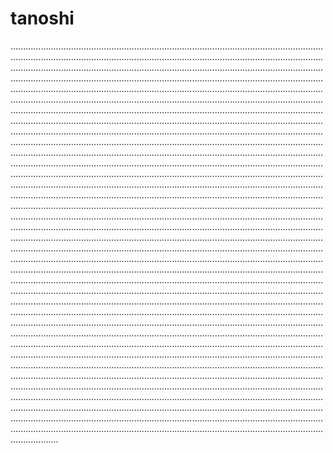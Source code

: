 # tanoshi

...............................................................................................................................................................................................................................................................................................................................................................................................................................................................................................................................................................................................................................................................................................................................................................................................................................................................................................................................................................................................................................................................................................................................................................................................................................................................................................................................................................................................................................................................................................................................................................................................................................................................................................................................................................................................................................................................................................................................................................................................................................................................................................................................................................................................................................................................................................................................................................................................................................................................................................................................................................................................................................................................................................................................................................................................................................................................................................................................................................................................................................................................................................................................................................................................................................................................................................................................................................................................................................................................................................................................................................................................................................................................................................................................................................................................................................................................................................................................................................................................................................................................................................................................................................................................................................................................................................................................................................................................................................................................................................................................................................................................................................................................................................................................................................................................